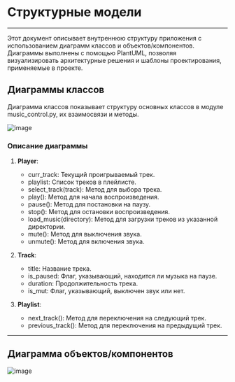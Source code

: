 # Структурные модели
----
Этот документ описывает внутреннюю структуру приложения с использованием диаграмм классов и объектов/компонентов. 
Диаграммы выполнены с помощью PlantUML, позволяя визуализировать архитектурные решения и шаблоны проектирования, применяемые в проекте.
## Диаграммы классов
Диаграмма классов показывает структуру основных классов в модуле music_control.py, их взаимосвязи и методы.

![image](https://github.com/drdSchwarzenMagie/igaveup/assets/159145295/265af2ae-c27e-460c-a4f0-b462d3d9fa13)


### Описание диаграммы
1. **Player**:
   * curr_track: Текущий проигрываемый трек.
   * playlist: Список треков в плейлисте.
   - select_track(track): Метод для выбора трека.
   - play(): Метод для начала воспроизведения.
   - pause(): Метод для постановки на паузу.
   - stop(): Метод для остановки воспроизведения.
   - load_music(directory): Метод для загрузки треков из указанной директории.
   - mute(): Метод для выключения звука.
   - unmute(): Метод для включения звука.

2. **Track**:
   * title: Название трека.
   * is_paused: Флаг, указывающий, находится ли музыка на паузе.
   * duration: Продолжительность трека.
   * is_mut: Флаг, указывающий, выключен звук или нет.
3. **Playlist**:
   - next_track(): Метод для переключения на следующий трек.
   - previous_track(): Метод для переключения на предыдущий трек.
-----
## Диаграмма объектов/компонентов

![image](https://github.com/drdSchwarzenMagie/igaveup/assets/159145295/76f81b22-3059-47e4-975a-abe4e828d916)


